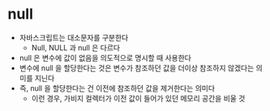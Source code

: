 # null
- 자바스크립트는 대소문자를 구분한다
  - Null, NULL 과 null 은 다르다
- null 은 변수에 값이 없음을 의도적으로 명시할 때 사용한다
- 변수에 null 을 할당한다는 것은 변수가 참조하던 값을 더이상 참조하지 않겠다는 의미를 지닌다
- 즉, null 을 할당한다는 건 이전에 참조하던 값을 제거한다는 의미다
  - 이런 경우, 가비지 컬렉터가 이전 값이 들어가 있던 메모리 공간을 비울 것
